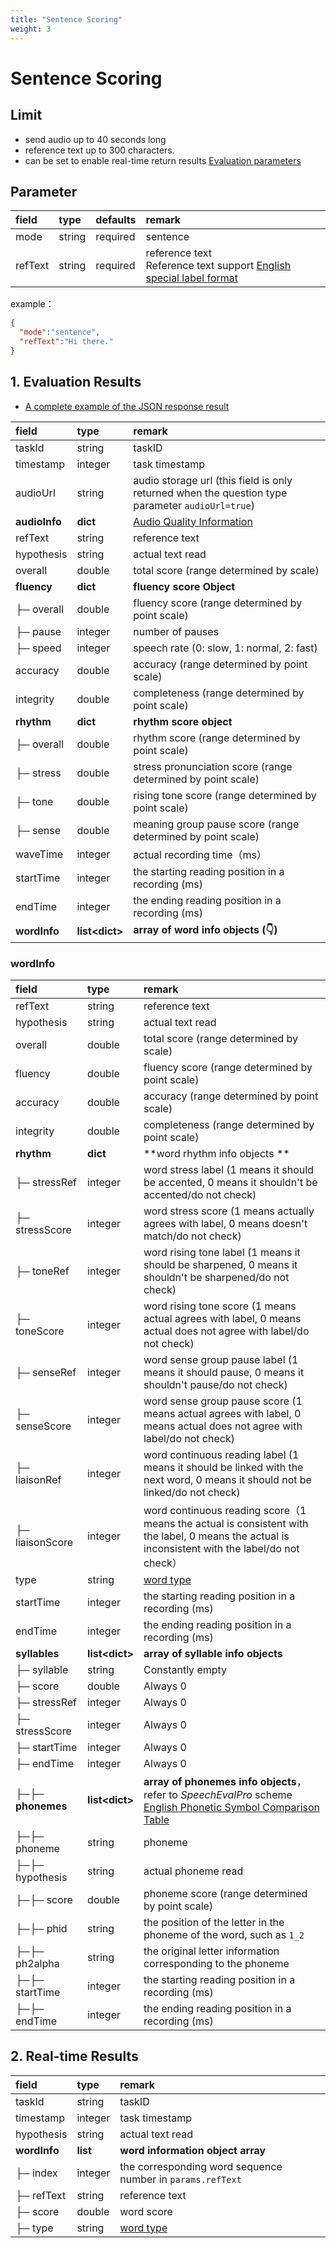 ```yaml
---
title: "Sentence Scoring"
weight: 3
---
```


# Sentence Scoring
## Limit

- send audio up to 40 seconds long 
- reference text up to 300 characters.
- can be set to enable real-time return results [Evaluation parameters](mode/common.md)

## Parameter

| **field** | **type** | **defaults** | **remark**                                                                                         |
|:----------|:---------|:-------------|:---------------------------------------------------------------------------------------------------|
| mode      | string   | required     | sentence                                                                                           |
| refText   | string   | required     | reference text <br />Reference text support [English special label format](datadict/annotation-en) |

example：

```json
{
  "mode":"sentence",
  "refText":"Hi there."
}
```

## 1. Evaluation Results

- [A complete example of the JSON response result](mode/en-basic/sentence-result)

| **field**      | **type**          | **remark**                                                                                       |
|:---------------|:------------------|:-------------------------------------------------------------------------------------------------|
| taskId         | string            | taskID                                                                                           |
| timestamp      | integer           | task timestamp                                                                                   |
| audioUrl       | string            | audio storage url (this field is only returned when the question type parameter `audioUrl=true`) |
| **audioInfo**  | **dict**          | [Audio Quality Information](mode/common)                                                         |
| refText        | string            | reference text                                                                                   |
| hypothesis     | string            | actual text read                                                                                 |
| overall        | double            | total score (range determined by scale)                                                          |
| **fluency**    | **dict**          | **fluency score Object**                                                                         |
| ├─ overall     | double            | fluency score (range determined by point scale)                                                  |
| ├─ pause       | integer           | number of pauses                                                                                 |
| ├─ speed       | integer           | speech rate (0: slow, 1: normal, 2: fast)                                                        |
| accuracy       | double            | accuracy (range determined by point scale)                                                       |
| integrity      | double            | completeness (range determined by point scale)                                                   |
| **rhythm**     | **dict**          | **rhythm score object**                                                                          |
| ├─ overall     | double            | rhythm score (range determined by point scale)                                                   |
| ├─ stress      | double            | stress pronunciation score (range determined by point scale)                                     |
| ├─ tone        | double            | rising tone score (range determined by point scale)                                              |
| ├─ sense       | double            | meaning group pause score (range determined by point scale)                                      |
| waveTime       | integer           | actual recording time（ms）                                                                        |
| startTime      | integer           | the starting reading position in a recording (ms)                                                |
| endTime        | integer           | the ending reading position in a recording (ms)                                                  |
| **wordInfo**   | **list\<dict\>**  | **array of word info objects (👇)**                                                              |

### wordInfo

| **field**          | **type**          | **remark**                                                                                                                                     |
|:-------------------|:------------------|:-----------------------------------------------------------------------------------------------------------------------------------------------|
| refText            | string            | reference text                                                                                                                                 |
| hypothesis         | string            | actual text read                                                                                                                               |
| overall            | double            | total score (range determined by scale)                                                                                                        |
| fluency            | double            | fluency score (range determined by point scale)                                                                                                |
| accuracy           | double            | accuracy (range determined by point scale)                                                                                                     |
| integrity          | double            | completeness (range determined by point scale)                                                                                                 |
| **rhythm**         | **dict**          | **word rhythm info objects **                                                                                                                  |
| ├─ stressRef       | integer           | word stress label (1 means it should be accented, 0 means it shouldn't be accented/do not check)                                               |
| ├─ stressScore     | integer           | word stress score (1 means actually agrees with label, 0 means doesn't match/do not check)                                                     |
| ├─ toneRef         | integer           | word rising tone label (1 means it should be sharpened, 0 means it shouldn't be sharpened/do not check)                                        |
| ├─ toneScore       | integer           | word rising tone score (1 means actual agrees with label, 0 means actual does not agree with label/do not check)                               |
| ├─ senseRef        | integer           | word sense group pause label (1 means it should pause, 0 means it shouldn't pause/do not check)                                                |
| ├─ senseScore      | integer           | word sense group pause score (1 means actual agrees with label, 0 means actual does not agree with label/do not check)                         |
| ├─ liaisonRef      | integer           | word continuous reading label (1 means it should be linked with the next word, 0 means it should not be linked/do not check)                   |
| ├─ liaisonScore    | integer           | word continuous reading score（1 means the actual is consistent with the label, 0 means the actual is inconsistent with the label/do not check） |
| type               | string            | [word type](datadict/other)                                                                                                                    |
| startTime          | integer           | the starting reading position in a recording (ms)                                                                                              |
| endTime            | integer           | the ending reading position in a recording (ms)                                                                                                |
| **syllables**      | **list\<dict\>**  | **array of syllable info objects**                                                                                                             |
| ├─ syllable        | string            | Constantly empty                                                                                                                               |
| ├─ score           | double            | Always 0                                                                                                                                       |
| ├─ stressRef       | integer           | Always 0                                                                                                                                       |
| ├─ stressScore     | integer           | Always 0                                                                                                                                       |
| ├─ startTime       | integer           | Always 0                                                                                                                                       |
| ├─ endTime         | integer           | Always 0                                                                                                                                       |
| ├─├─ **phonemes**  | **list\<dict\>**  | **array of phonemes info objects**， refer to *SpeechEvalPro* scheme [English Phonetic Symbol Comparison Table](datadict/phoneme)               |
| ├─├─ phoneme       | string            | phoneme                                                                                                                                        |
| ├─├─ hypothesis    | string            | actual phoneme read                                                                                                                            |
| ├─├─ score         | double            | phoneme score (range determined by point scale)                                                                                                |
| ├─├─ phid          | string            | the position of the letter in the phoneme of the word, such as `1_2`                                                                           |
| ├─├─ ph2alpha      | string            | the original letter information corresponding to the phoneme                                                                                   |
| ├─├─ startTime     | integer           | the starting reading position in a recording (ms)                                                                                              |
| ├─├─ endTime       | integer           | the ending reading position in a recording (ms)                                                                                                |

## 2. Real-time Results

| **field**     | **type**  | **remark**                                                  |
|:--------------|:----------|:------------------------------------------------------------|
| taskId        | string    | taskID                                                      |
| timestamp     | integer   | task timestamp                                              |
| hypothesis    | string    | actual text read                                            |
| **wordInfo**  | **list**  | **word information object array**                           |
| ├─ index      | integer   | the corresponding word sequence number in `params.refText`  |
| ├─ refText    | string    | reference text                                              |
| ├─ score      | double    | word score                                                  |
| ├─ type       | string    | [word type](datadict/other)                                 |
